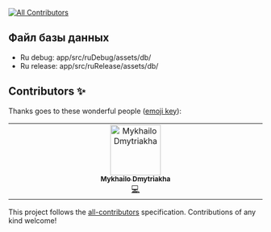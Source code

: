
<!-- ALL-CONTRIBUTORS-BADGE:START - Do not remove or modify this section -->
[![All Contributors](https://img.shields.io/badge/all_contributors-1-orange.svg?style=flat-square)](#contributors-)
<!-- ALL-CONTRIBUTORS-BADGE:END -->
Файл базы данных
----------------

- Ru debug: app/src/ruDebug/assets/db/
- Ru release: app/src/ruRelease/assets/db/
## Contributors ✨

Thanks goes to these wonderful people ([emoji key](https://allcontributors.org/docs/en/emoji-key)):

<!-- ALL-CONTRIBUTORS-LIST:START - Do not remove or modify this section -->
<!-- prettier-ignore-start -->
<!-- markdownlint-disable -->
<table>
  <tbody>
    <tr>
      <td align="center" valign="top" width="14.28%"><a href="https://github.com/MykhailoDmytriakha"><img src="https://avatars.githubusercontent.com/u/58268773?v=4?s=100" width="100px;" alt="Mykhailo Dmytriakha"/><br /><sub><b>Mykhailo Dmytriakha</b></sub></a><br /><a href="https://github.com/alelk/pws-android/commits?author=MykhailoDmytriakha" title="Code">💻</a></td>
    </tr>
  </tbody>
</table>

<!-- markdownlint-restore -->
<!-- prettier-ignore-end -->

<!-- ALL-CONTRIBUTORS-LIST:END -->

This project follows the [all-contributors](https://github.com/all-contributors/all-contributors) specification. Contributions of any kind welcome!